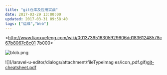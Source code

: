 ```yaml
---
title: "git仓库及应用实战"
date: 2017-03-29 13:00:00
updated: 2017-03-31 09:58:40
tags: ["运维","Web"]
---
```

<http://www.liaoxuefeng.com/wiki/0013739516305929606dd18361248578c67b8067c8c01
7b000>

![blob.png](/uploads/ueditor/php/upload/image/20170331/1490925476.png)

![](/laravel-u-editor/dialogs/attachment/fileTypeImag
es/icon_pdf.gif)[git-
cheatsheet.pdf](/uploads/ueditor/php/upload/file/20170331/1490925517.pdf)

  

